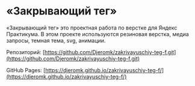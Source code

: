 # «Закрывающий тег»

«Закрывающий тег» это проектная работа по верстке для Яндекс Практикума.
В этом проекте используются резиновая верстка, медиа запросы, темная тема, svg, анимации.

Репозиторий:
[https://github.com/Djeromk/zakrivayuschiy-teg-f.git](https://github.com/Djeromk/zakrivayuschiy-teg-f.git)

GitHub Pages:
[https://djeromk.github.io/zakrivayuschiy-teg-f/](https://djeromk.github.io/zakrivayuschiy-teg-f/)

